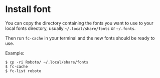# Install font

You can copy the directory containing the fonts you want to use to your local
fonts directory, usually `~/.local/share/fonts` or `~/.fonts`.

Then run `fc-cache` in your terminal and the new fonts should be ready to use.

Example:

```shell
$ cp -ri Roboto/ ~/.local/share/fonts
$ fc-cache
$ fc-list roboto
```

